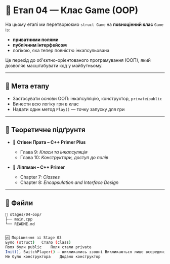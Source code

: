 # 🧩 Етап 04 — Клас Game (OOP)

На цьому етапі ми перетворюємо `struct Game` на **повноцінний клас** `Game` із:
- **приватними полями**
- **публічним інтерфейсом**
- логікою, яка тепер повністю інкапсульована

Це перехід до об'єктно-орієнтованого програмування (ООП), який дозволяє масштабувати код у майбутньому.

---

## 🎯 Мета етапу

- Застосувати основи ООП: інкапсуляцію, конструктор, `private`/`public`
- Винести всю логіку гри в клас
- Надати один метод `Play()` — точку запуску для гри

---

## 📖 Теоретичне підґрунтя

- 📘 **Стівен Прата – C++ Primer Plus**
  - Глава 9: *Класи та інкапсуляція*
  - Глава 10: *Конструктори, доступ до полів*

- 📗 **Ліппман – C++ Primer**
  - Chapter 7: *Classes*
  - Chapter 8: *Encapsulation and Interface Design*

---

## 📂 Файли

```bash
📁 stages/04-oop/
├── main.cpp
└── README.md


🆚 Порівняння зі Stage 03
Було (struct)	Стало (class)
Поля були public	Поля стали private
Init(), SwitchPlayer() — викликались ззовні	Викликаються лише всередині
Не було конструктора	Додано конструктор